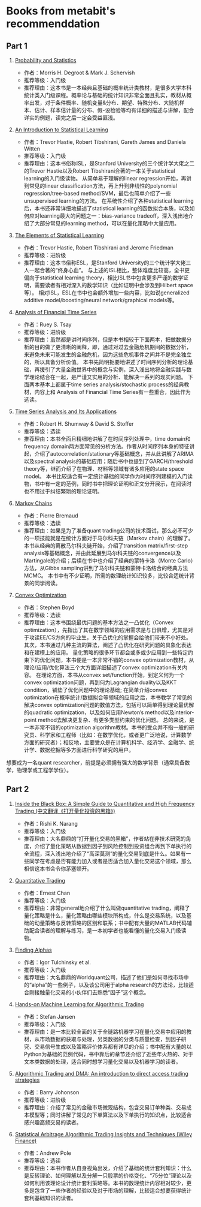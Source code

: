 Books from metabit's recommenddation
========================================

Part 1
---------------

1. [Probability and Statistics](./metabit1/Morris%20H%20DeGroot_%20Mark%20J%20Schervish-Probability%20and%20statistics-Pearson%20Education%20%20(2012).pdf)
    - 作者：Morris H. Degroot & Mark J. Schervish
    - 推荐等级：入门级
    - 推荐理由：这本书是一本经典且基础的概率统计类教材，是很多大学本科统计类入门级课程。概率论与基础的统计知识非常全面且扎实，教材从概率出发，对于条件概率、随机变量&分布、期望、特殊分布、大随机样本、估计、样本估计量的分布、假-设检验等均有详细的描述与讲解，配合详实的例题，读完之后一定会受益匪浅。

2. [An Introduction to Statistical Learning](./metabit1/ISLRv2_website.pdf)
    - 作者：Trevor Hastie, Robert Tibshirani, Gareth James and Daniela Witten
    - 推荐等级：入门级
    - 推荐理由：这本书俗称ISL，是Stanford University的三个统计学大佬之二的Trevor Hastie以及Robert Tibshirani合著的一本关于statistical learning的入门级读物。
    从简单易于理解的linear regression开始，再讲到常见的linear classification方法，再上升到非线性的polynomial regression/tree-based method/SVM，最后也简单介绍了一些unsupervised learning的方法。
    在系统性介绍了各种statistical learning后，本书还非常详细地描述了statistical learning的函数拟合本质，以及如何应对learning最大的问题之一：bias-variance tradeoff，深入浅出地介绍了大部分常见的learning method，可以在量化策略中大量应用。
3. [The Elements of Statistical Learning](./metabit1/ESLII.pdf)
    - 作者：Trevor Hastie, Robert Tibshirani and Jerome Friedman
    - 推荐等级：进阶级
    - 推荐理由：这本书俗称ESL，是Stanford University的三个统计学大佬三人一起合著的“终身心血”。
    与上述的ISL相比，整体难度比较高，全书更偏向于statistical learning theory，相比ISL书中包含更多严谨的数学证明，需要读者有相对深入的数学知识（比如证明中会涉及到Hilbert space等）。
    相对ISL，ESL在书中也会额外增加一些内容，比如说generalized additive model/boosting/neural network/graphical models等。

4. [Analysis of Financial Time Series](./metabit1/analysis-of-financial-time-series-copy-2ffgm3v.pdf)
    - 作者：Ruey S. Tsay
    - 推荐等级：进阶级
    - 推荐理由：虽然都是讲时间序列，但是本书相较于下面两本，把做数据分析的目的做了更清晰的阐释，即，通过对过去金融危机期间的数据分析，来避免未来可能发生的金融危机，因为这些危机事件之间并不是完全独立的，所以具备分析价值。
    本书先简明扼要地讲述了时间序列分析的理论基础，再援引了大量金融世界中的概念与实例，深入浅出地将金融实践与数学理论结合在一起，是严谨又实用的分析、能解决一系列的现实问题。
    下面两本基本上都属于time series analysis/stochastic process的经典教材，内容上和 Analysis of Financial Time Series有一些重合，因此作为选读。

5. [Time Series Analysis and Its Applications](./metabit1/)   
    - 作者：Robert H. Shumway & David S. Stoffer
    - 推荐等级：选读
    - 推荐理由：本书全面且精细地讲解了在时间序列处理中，time domain和frequency domain两方面常见的分析方法。作者从时间序列本身的特征讲起，介绍了autocorrelation/stationary等基础概念，并从此讲解了ARIMA以及spectral analysis的基础应用；随后书中也提到了GARCH/threshold theory等，继而介绍了在物理、材料等领域有诸多应用的state space model。
    本书比较适合有一定统计基础的同学作为时间序列建模的入门读物，书中有一定的范例，同时书中把理论证明和正文分开展示，在阅读时也不用过于纠结繁琐的理论证明。

6. [Markov Chains](./metabit1/MarkovChains.pdf)
    - 作者：Pierre Bremaud
    - 推荐等级：选读
    - 推荐理由：如果是为了准备quant trading公司的技术面试，那么必不可少的一项技能就是在统计方面对于马尔科夫链（Markov chain）的理解了。
    本书从经典的离散马尔科夫链开始，介绍了transition matrix/first-step analysis等基础概念，并由此延展到马尔科夫链的convergence以及Martingale的介绍；后续在书中也介绍了经典的蒙特卡洛（Monte Carlo）方法，从Gibbs sampling讲到了马尔科夫链和蒙特卡洛结合的经典方法MCMC。
    本书中有不少证明，所需的数理统计知识较多，比较合适统计背景的同学阅读。

7. [Convex Optimization](./metabit1/bv_cvxbook.pdf)
    - 作者：Stephen Boyd
    - 推荐等级：选读
    - 推荐理由：这本书围绕最优问题的基本方法之一凸优化（Convex optimization），先指出了其在数学领域的应用需求是与日俱增，尤其是对于攻读EE/CS方向的毕业生，关于凸优化的掌握会给他们带来不小好处。其次，本书通过几种主流的算法，阐述了凸优化在研究问题的具象化表达和在建模上的应用。
    量化策略的很多环节都会或多或少应用到一些特定约束下的优化问题，本书便是一本非常不错的convex optimization教材，从理论/应用/优化算法三个大方面详细描述了convex optimization有关内容。
    在理论方面，本书从convex set/function开始，到定义何为一个convex optimization问题，再到何为Lagrangian duality以及KKT condition，铺垫了优化问题中的理论基础;
    在简单介绍convex optimization在概率统计/数据拟合等领域的应用之后，本书教学了常见的解决convex optimization问题的数值方法，包括可以简单得到理论最优解的quadratic optimization，以及如何应用Newton’s method以及interior-point method去解决更复杂、有更多类型约束的优化问题。
    总的来说，是一本非常不错的optimization algorithm教材。本书的受众并不指一般的研究员、科学家和工程师（比如：在数学优化，或者更广泛地说，计算数学方面的研究者）；相反地，主要受众是在计算机科学、经济学、金融学、统计学、数据挖掘等多方面进行科学研究的用户。

想要成为一名quant researcher，前提是必须拥有强大的数学背景（通常具备数学，物理学或工程学学位）。


Part 2
-----------------

1. [Inside the Black Box: A Simple Guide to Quantitative and High Frequency Trading (中文翻译《打开量化投资的黑箱》)](./%E5%BE%AE%E8%A7%82%E6%9A%91%E6%9C%9F%E9%A1%B9%E7%9B%AE-%E7%94%B5%E5%AD%90%E4%B9%A6-2023/2%20%E6%89%93%E5%BC%80%E9%87%8F%E5%8C%96%E6%8A%95%E8%B5%84%E7%9A%84%E9%BB%91%E7%AE%B1%20%E8%8B%B1%E6%96%87.pdf)
    - 作者：Rishi K. Narang
    - 推荐等级：入门级
    - 推荐理由：大名鼎鼎的“打开量化交易的黑箱”，作者站在非技术研究的角度，介绍了量化策略从数据到因子到风险控制到投资组合再到下单执行的全流程，深入浅出地介绍了“高深莫测”的量化交易到底是什么。如果有一些同学在考虑是否有能力加入或者是否适合加入量化交易这个领域，那么相信这本书会令你茅塞顿开。

2. [Quantitative Trading](./metabit2/epchan.pdf)
    - 作者：Ernest Chan
    - 推荐等级：入门级
    - 推荐理由：非常general地介绍了什么叫做quantitative trading，阐释了量化策略是什么，量化策略由哪些模块所构成，什么是交易系统，以及基础的动量策略与反转策略的区别和联系；书中配有大量的MATLAB代码辅助配合读者的理解与练习，是一本初学者也能看懂的量化交易入门级读物。

3. [Finding Alphas](./metabit2/WorldQuant_FindingAlphas.pdf)
    - 作者：Igor Tulchinsky et al.
    - 推荐等级：入门级
    - 推荐理由：大名鼎鼎的Worldquant公司，描述了他们是如何寻找市场中的“alpha”的一些例子，以及该公司用于alpha research的方法论，比较适合刚接触量化交易的小伙伴们去熟悉“因子”这个概念。

4. [Hands-on Machine Learning for Algorithmic Trading](./metabit2/Machine_Learning_for_Algorithmic_Trading_Predictive.pdf)
    - 作者：Stefan Jansen
    - 推荐等级：入门级
    - 推荐理由：是一本比较全面的关于全链路机器学习在量化交易中应用的教材，从市场数据的获取与处理，另类数据的分类与质量检查，到因子研究、交易信号生成以及策略评价体系都有详尽的介绍；书中配有大量的以Python为基础的范例代码，书中靠后的章节还介绍了近些年火热的、对于文本类数据的处理，适合同时想学习量化交易以及机器学习的读者。

5. [Algorithmic Trading and DMA: An introduction to direct access trading strategies](./metabit2/Algorithmic-Trading-and-Direct-Market-Access.pdf)
    - 作者：Barry Johonson
    - 推荐等级：进阶级
    - 推荐理由：介绍了常见的金融市场微观结构，包含交易订单种类、交易成本模型等；同时讲解了常见的下单算法以及下单执行的知识点，比较适合感兴趣高频交易的读者。

6. [Statistical Arbitrage Algorithmic Trading Insights and Techniques (Wiley Finance)](./metabit2/Statistical%20Arbitrage%20Algorithmic%20Trading%20Insights%20and%20Techniques%20(Wiley%20Finance).pdf)
    - 作者：Andrew Pole
    - 推荐等级：选读
    - 推荐理由：本书作者从自身视角出发，介绍了基础的统计套利知识：什么是反转理论、如何理解以及分解一只股票的价格变化、“75分位”理论以及如何利用该理论设计统计套利策略等。本书的数理统计内容相对较少，更多是包含了一些作者的经验以及对于市场的理解，比较适合想要获得统计套利基础知识的读者。